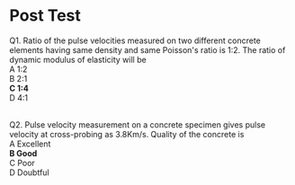 # Post Test
Q1. Ratio of the pulse velocities measured on two different concrete elements having same density and same Poisson's ratio is 1:2. The ratio of dynamic modulus of elasticity will be<br>
A    1:2<br>
B    2:1<br>
**C    1:4**<br>
D    4:1<br><br>


Q2. Pulse velocity measurement on a concrete specimen gives pulse velocity at cross-probing as 3.8Km/s. Quality of the concrete is<br>
A    Excellent<br>
**B    Good**<br>
C    Poor<br>
D    Doubtful<br><br>